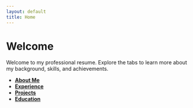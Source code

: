 ```yaml
---
layout: default
title: Home
---
```


# Welcome

Welcome to my professional resume. Explore the tabs to learn more about my background, skills, and achievements.

- **[About Me](about.md)**
- **[Experience](experience.md)**
- **[Projects](projects.md)**
- **[Education](education.md)**
